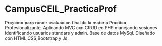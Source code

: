 # CampusCEIL_PracticaProf
Proyecto para rendir evaluacion final de la materia Practica Profesionalizante. Aplicando MVC con CRUD en PHP manejando sesiones identificando usuarios standars y admin. Base de datos MySql. Diseñado con HTML,CSS,Bootstrap y Js. 
